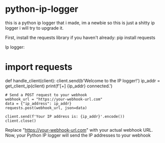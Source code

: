 # python-ip-logger

this is a python ip logger that i made, im a newbie so this is just a shitty ip logger i will try to upgrade it.

First, install the requests library if you haven't already:
pip install requests

Ip logger:

# import requests

def handle_client(client):
    client.send(b'Welcome to the IP logger!')
    ip_addr = get_client_ip(client)
    print(f'[+] {ip_addr} connected.')

    # Send a POST request to your webhook
    webhook_url = "https://your-webhook-url.com"
    data = {"ip_address": ip_addr}
    requests.post(webhook_url, json=data)

    client.send(f'Your IP address is: {ip_addr}'.encode())
    client.close()
Replace "https://your-webhook-url.com" with your actual webhook URL.
Now, your Python IP logger will send the IP addresses to your webhook
